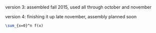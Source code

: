 

version 3: assembled fall 2015, used all through october and november

version 4: finishing it up late november, assembly planned soon

```tex
\sum_{x=0}^n f(x)
```

